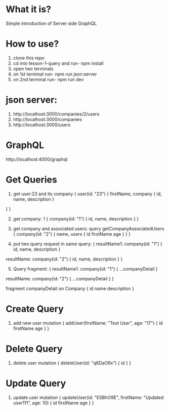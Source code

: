 # What it is?
Simple introduction of Server side GraphQL

# How to use?
1. clone this repo
2. cd into lesson-1-query and run- npm install
3. open two terminals
4. on 1st terminal run- npm run json:server
5. on 2nd terminal run- npm run dev
# json server:
1. http://localhost:3000/companies/2/users
2. http://localhost:3000/companies
3. http://localhost:3000/users

# GraphQL
http://localhost:4000/graphql

# Get Queries
1. get user:23 and its company
{
  user(id: "23") {
    firstName,
    company {
      id,
      name,
      description
    }
    
  }
}

2. get company: 1
{
  company(id: "1") {
    id,
    name,
    description
  }
}

3. get company and associated users:
query getCompanyAssociatedUsers {
  company(id: "2") {
    name,
    users {
      id
      firstName
      age
    }
  }
}

4. put two query request in same query:
{
  resultName1: company(id: "1") {
    id,
    name,
    description
  }
  
  resultName: company(id: "2") {
    id,
    name,
    description
  }
}

5. Query fragment:
{
  resultName1: company(id: "1") {
    ...companyDetail
  }
  
  resultName: company(id: "2") {
    ...companyDetail
  }
}

fragment companyDetail on Company {
  id
  name
  description
}

# Create Query
1. add new user
mutation {
  addUser(firstName: "Test User", age: "17") {
    id
    firstName
    age
  }
}

# Delete Query
1. delete user
mutation {
  deleteUser(id: "q6DaO9s") {
    id
  }
}

# Update Query
1. update user
mutation {
  updateUser(id: "ESBhO9E", firstName: "Updated user111", age: 10) {
    id
    firstName
    age
  }
}

